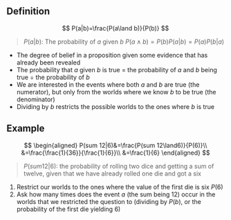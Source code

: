 ## Definition

$$
P(a|b)=\frac{P(a\land b)}{P(b)}
$$

> $P(a|b)$: The probability of $a$ given $b$
> $P(a\land b)=P(b)P(a|b)=P(a)P(b|a)$

- The degree of belief in a proposition given some evidence that has already been revealed
- The probability that $a$ given $b$ is true = the probability of $a$ and $b$ being true $\div$ the probability of $b$
- We are interested in the events where both $a$ and $b$ are true (the numerator), but only from the worlds where we know $b$ to be true (the denominator)
- Dividing by $b$ restricts the possible worlds to the ones where $b$ is true

## Example

$$
\begin{aligned}
P(sum 12|6)&=\frac{P(sum 12\land6)}{P(6)}\\
&=\frac{\frac{1}{36}}{\frac{1}{6}}\\
&=\frac{1}{6}
\end{aligned}
$$
> $P(sum 12|6)$: the probability of rolling two dice and getting a sum of twelve, given that we have already rolled one die and got a six

1. Restrict our worlds to the ones where the value of the first die is six $P(6)$
2. Ask how many times does the event $a$ (the sum being 12) occur in the worlds that we restricted the question to (dividing by $P(b)$, or the probability of the first die yielding 6)
